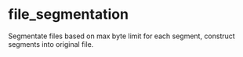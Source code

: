# file_segmentation
Segmentate files based on max byte limit for each segment, construct segments into original file.
